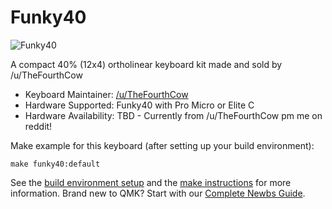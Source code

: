 # Funky40

![Funky40](imgurlinkgoesherewheninitialbuildisfinished) 

A compact 40% (12x4) ortholinear keyboard kit made and sold by /u/TheFourthCow

* Keyboard Maintainer: [/u/TheFourthCow](https://github.com/TheFourthCow)
* Hardware Supported: Funky40 with Pro Micro or Elite C
* Hardware Availability: TBD - Currently from /u/TheFourthCow pm me on reddit!

Make example for this keyboard (after setting up your build environment):

    make funky40:default

See the [build environment setup](https://docs.qmk.fm/#/getting_started_build_tools) and the [make instructions](https://docs.qmk.fm/#/getting_started_make_guide) for more information. Brand new to QMK? Start with our [Complete Newbs Guide](https://docs.qmk.fm/#/newbs).
